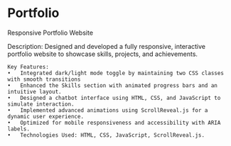 # Portfolio
Responsive Portfolio Website

Description: Designed and developed a fully responsive, interactive portfolio website to showcase skills, projects, and achievements.

	Key Features:
	•	Integrated dark/light mode toggle by maintaining two CSS classes with smooth transitions
	•	Enhanced the Skills section with animated progress bars and an intuitive layout.
	•	Designed a chatbot interface using HTML, CSS, and JavaScript to simulate interaction.
	•	Implemented advanced animations using ScrollReveal.js for a dynamic user experience.
	•	Optimized for mobile responsiveness and accessibility with ARIA labels.
	•	Technologies Used: HTML, CSS, JavaScript, ScrollReveal.js.
